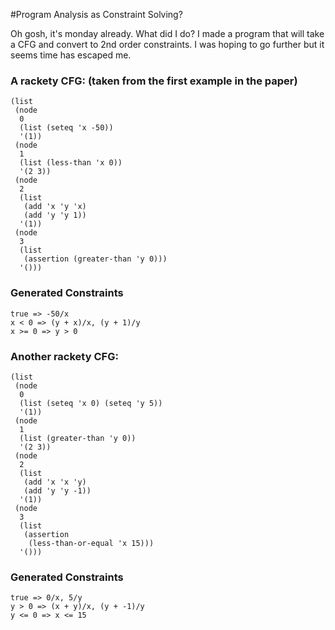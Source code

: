 #Program Analysis as Constraint Solving?

Oh gosh, it's monday already. What did I do? I made a program that will take a CFG and convert to 2nd order constraints. I was hoping to go further but it seems time has escaped me.

### A rackety CFG: (taken from the first example in the paper)
	(list
	 (node
	  0
	  (list (seteq 'x -50))
	  '(1))
	 (node
	  1
	  (list (less-than 'x 0))
	  '(2 3))
	 (node
	  2
	  (list
	   (add 'x 'y 'x)
	   (add 'y 'y 1))
	  '(1))
	 (node
	  3
	  (list
	   (assertion (greater-than 'y 0)))
	  '()))
### Generated Constraints
	true => -50/x
	x < 0 => (y + x)/x, (y + 1)/y
	x >= 0 => y > 0

### Another rackety CFG:
	(list
	 (node
	  0
	  (list (seteq 'x 0) (seteq 'y 5))
	  '(1))
	 (node
	  1
	  (list (greater-than 'y 0))
	  '(2 3))
	 (node
	  2
	  (list
	   (add 'x 'x 'y)
	   (add 'y 'y -1))
	  '(1))
	 (node
	  3
	  (list
	   (assertion
	    (less-than-or-equal 'x 15)))
	  '()))
### Generated Constraints
	true => 0/x, 5/y
	y > 0 => (x + y)/x, (y + -1)/y
	y <= 0 => x <= 15


